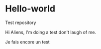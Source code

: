 # Hello-world
Test repository

Hi Aliens, I'm doing a test don't laugh of me. 

Je fais encore un test

